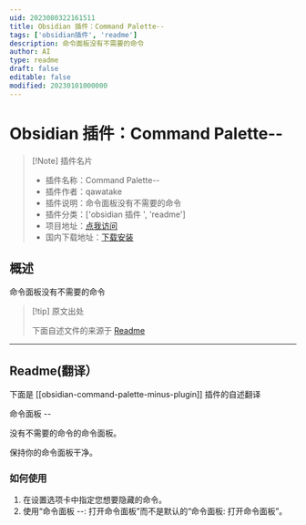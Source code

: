 ```yaml
---
uid: 2023080322161511
title: Obsidian 插件：Command Palette--
tags: ['obsidian插件', 'readme']
description: 命令面板没有不需要的命令
author: AI
type: readme
draft: false
editable: false
modified: 20230101000000
---
```


# Obsidian 插件：Command Palette--

> [!Note] 插件名片
> - 插件名称：Command Palette--
> - 插件作者：qawatake
> - 插件说明：命令面板没有不需要的命令
> - 插件分类：['obsidian 插件 ', 'readme']
> - 项目地址：[点我访问](https://github.com/qawatake/obsidian-command-palette-minus-plugin)
> - 国内下载地址：[下载安装](https://pkmer.cn/products/plugin/pluginMarket/?obsidian-command-palette-minus-plugin)

## 概述

命令面板没有不需要的命令

> [!tip] 原文出处
>
>下面自述文件的来源于 [Readme](https://ghproxy.net/https://raw.githubusercontent.com/qawatake/obsidian-command-palette-minus-plugin/main/README.md)
>

---

## Readme(翻译）

下面是 [[obsidian-command-palette-minus-plugin]] 插件的自述翻译

命令面板 --

没有不需要的命令的命令面板。

保持你的命令面板干净。

### 如何使用

1. 在设置选项卡中指定您想要隐藏的命令。
2. 使用“命令面板 --: 打开命令面板”而不是默认的“命令面板: 打开命令面板”。



